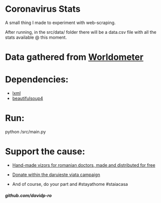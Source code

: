 # Coronavirus Stats
A small thing I made to experiment with web-scraping.

After running, in the src/data/ folder there will be a data.csv file with all the stats available @ this moment.

# Data gathered from [Worldometer](https://www.worldometers.info/coronavirus/)

# Dependencies:
* [lxml](https://pypi.org/project/lxml/) 
* [beautifulsoup4](https://pypi.org/project/beautifulsoup4/)

# Run:
python /src/main.py

# Support the cause:
* [Hand-made vizors for romanian doctors, made and distributed for free](https://pypi.org/project/beautifulsoup4/)

* [Donate within the daruieste viata campaign](https://www.daruiesteviata.ro/campanii/sprijinim-lupta-cu-covid-19/bG3DOJ2da)

* And of course, do your part and #stayathome #staiacasa

##### github.com/davidp-ro
